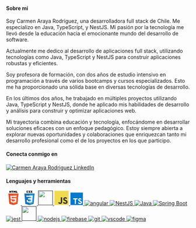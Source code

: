 

<!--
**CarmenArayaRodriguez/CarmenArayaRodriguez** is a ✨ _special_ ✨ repository because its `README.md` (this file) appears on your GitHub profile.

Here are some ideas to get you started:

- 🔭 I’m currently working on ...
- 🌱 I’m currently learning ...
- 👯 I’m looking to collaborate on ...
- 🤔 I’m looking for help with ...
- 💬 Ask me about ...
- 📫 How to reach me: ...
- 😄 Pronouns: ...
- ⚡ Fun fact: ...
-->
<h4>Sobre mí</h4>
<!-- <p>Desde niña tuve interés por aprender, sin embargo, sentía que la escuela era muy rígida. Esa fue mi motivación para estudiar pedagogía: apoyar el aprendizaje de niñas y niños considerando sus propios ritmos y sus intereses. Cuando mi propio trabajo se volvió poco flexible, busqué alternativas que me permitieran seguir aprendiendo en ambientes que me dieran la oportunidad de explorar diferentes caminos para lograr mis objetivos. En ese tránsito pasé por la edición y corrección de textos y después llegué a la programación, que representa un desafío de aprendizaje y me hace sentir libre de descubrir y poner en práctica diferentes formas de hacer las cosas. Tener esa posibilidad me hace sentir plena.</p> -->

Soy Carmen Araya Rodríguez, una desarrolladora full stack de Chile. Me especializo en Java, TypeScript, y NestJS. Mi pasión por la tecnología me llevó desde la educación hacia el emocionante mundo del desarrollo de software.

Actualmente me dedico al desarrollo de aplicaciones full stack, utilizando tecnologías como Java, TypeScript y NestJS para construir aplicaciones robustas y eficientes.

Soy profesora de formación, con dos años de estudio intensivo en programación a través de varios bootcamps y cursos especializados. Esto me ha proporcionado una sólida base en diversas tecnologías de desarrollo.

En los últimos dos años, he trabajado en múltiples proyectos utilizando Java, TypeScript y NestJS, donde he aplicado mis habilidades de desarrollo y análisis para construir y optimizar aplicaciones web.

Mi trayectoria combina educación y tecnología, enfocándome en desarrollar soluciones eficaces con un enfoque pedagógico. Estoy siempre abierta a explorar nuevas oportunidades y colaboraciones que enriquezcan tanto mi desarrollo profesional como el de los proyectos en los que participo.

<!-- - 🌱 Estoy aprendiendo <a href="https://www.typescriptlang.org/" target="_blank" rel="noreferrer"> <img src="https://raw.githubusercontent.com/devicons/devicon/master/icons/typescript/typescript-original.svg" alt="typescript" width="18" height="18"/> </a> <a href="https://angular.io" target="_blank" rel="noreferrer"> <img src="https://angular.io/assets/images/logos/angular/angular.svg" alt="angular" width="22" height="22"/> </a> <a href="https://www.w3schools.com/css/" target="_blank" rel="noreferrer"> -->

<h4 align="left">Conecta conmigo en</h4>
<p align="left">
<a href="https://www.linkedin.com/in/carmenarayarodriguez" target="_blank">
  <img align="center" src="https://raw.githubusercontent.com/rahuldkjain/github-profile-readme-generator/master/src/images/icons/Social/linked-in-alt.svg" alt="Carmen Araya Rodriguez LinkedIn" height="20" width="30" />
</a>
</p>

<h4 align="left">Lenguajes y herramientas</h4>
                
<p align="left"> 
<a href="https://www.w3.org/html/" target="_blank" rel="noreferrer"> <img src="https://raw.githubusercontent.com/devicons/devicon/master/icons/html5/html5-original-wordmark.svg" alt="html5" width="40" height="40"/> </a>
<a href="https://www.w3schools.com/css/" target="_blank" rel="noreferrer"> <img src="https://raw.githubusercontent.com/devicons/devicon/master/icons/css3/css3-original-wordmark.svg" alt="css3" width="40" height="40"/> </a>  
<a href="" target="_blank" rel="noreferrer"> <img src="https://cdn.icon-icons.com/icons2/1524/PNG/96/markdown_106519.png" alt="" width="40" height="40"/> </a>
<a href="https://developer.mozilla.org/en-US/docs/Web/JavaScript" target="_blank" rel="noreferrer"> <img src="https://raw.githubusercontent.com/devicons/devicon/master/icons/javascript/javascript-original.svg" alt="javascript" width="40" height="40"/> </a>
<a href="https://www.typescriptlang.org/" target="_blank" rel="noreferrer"> <img src="https://raw.githubusercontent.com/devicons/devicon/master/icons/typescript/typescript-original.svg" alt="typescript" width="35" height="35"/> </a>
<a href="https://angular.io" target="_blank" rel="noreferrer"> <img src="https://angular.io/assets/images/logos/angular/angular.svg" alt="angular" width="45" height="45"/> </a>
<a href="https://nestjs.com" target="_blank" rel="noreferrer"> <img src="https://www.vectorlogo.zone/logos/nestjs/nestjs-icon.svg" alt="NestJS" width="38" height="38"/> </a>
<a href="https://www.java.com" target="_blank" rel="noreferrer"> <img src="https://www.vectorlogo.zone/logos/java/java-icon.svg" alt="Java" width="38" height="38"/> </a>
<a href="https://spring.io/projects/spring-boot" target="_blank" rel="noreferrer"> <img src="https://www.vectorlogo.zone/logos/springio/springio-icon.svg" alt="Spring Boot" width="38" height="38"/> </a> 
<a href="https://jestjs.io" target="_blank" rel="noreferrer"> <img src="https://www.vectorlogo.zone/logos/jestjsio/jestjsio-icon.svg" alt="jest" width="40" height="40"/> </a> 
<a href="" target="_blank" rel="noreferrer"> <img src="https://www.dcc.uchile.cl/media/assets/npm.svg" alt="" width="40" height="40"/> </a>
<a href="https://nodejs.org" target="_blank" rel="noreferrer"> <img src="https://www.dcc.uchile.cl/media/assets/nodejs.svg" alt="nodejs" width="40" height="40"/> </a>
<a href="https://firebase.google.com/" target="_blank" rel="noreferrer"> <img src="https://www.vectorlogo.zone/logos/firebase/firebase-icon.svg" alt="firebase" width="40" height="40"/> </a>
<a href="https://git-scm.com/" target="_blank" rel="noreferrer"> <img src="https://www.vectorlogo.zone/logos/git-scm/git-scm-icon.svg" alt="git" width="40" height="40"/> </a>
<a href="https://code.visualstudio.com/" target="_blank" rel="noreferrer"> <img src="https://upload.wikimedia.org/wikipedia/commons/thumb/9/9a/Visual_Studio_Code_1.35_icon.svg/200px-Visual_Studio_Code_1.35_icon.svg.png" alt="vscode" width="38" height="38"/> </a>
<a href="https://www.figma.com/" target="_blank" rel="noreferrer"> <img src="https://www.vectorlogo.zone/logos/figma/figma-icon.svg" alt="figma" width="38" height="38"/> </a>
